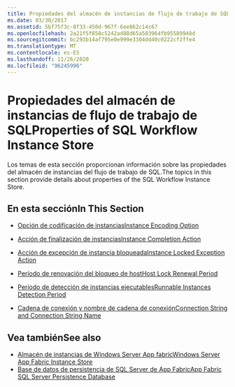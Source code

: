 ```yaml
---
title: Propiedades del almacén de instancias de flujo de trabajo de SQL
ms.date: 03/30/2017
ms.assetid: 5bf75f3c-8f33-450d-967f-6ee862c14c67
ms.openlocfilehash: 2a21f5f858c5242ad88d65a583964fb95589948d
ms.sourcegitcommit: bc293b14af795e0e999e3304dd40c0222cf2ffe4
ms.translationtype: MT
ms.contentlocale: es-ES
ms.lasthandoff: 11/26/2020
ms.locfileid: "96245996"
---
```

# <a name="properties-of-sql-workflow-instance-store"></a><span data-ttu-id="d718e-102">Propiedades del almacén de instancias de flujo de trabajo de SQL</span><span class="sxs-lookup"><span data-stu-id="d718e-102">Properties of SQL Workflow Instance Store</span></span>

<span data-ttu-id="d718e-103">Los temas de esta sección proporcionan información sobre las propiedades del almacén de instancias del flujo de trabajo de SQL.</span><span class="sxs-lookup"><span data-stu-id="d718e-103">The topics in this section provide details about properties of the SQL Workflow Instance Store.</span></span>  
  
## <a name="in-this-section"></a><span data-ttu-id="d718e-104">En esta sección</span><span class="sxs-lookup"><span data-stu-id="d718e-104">In This Section</span></span>  
  
- [<span data-ttu-id="d718e-105">Opción de codificación de instancias</span><span class="sxs-lookup"><span data-stu-id="d718e-105">Instance Encoding Option</span></span>](instance-encoding-option.md)  
  
- [<span data-ttu-id="d718e-106">Acción de finalización de instancias</span><span class="sxs-lookup"><span data-stu-id="d718e-106">Instance Completion Action</span></span>](instance-completion-action.md)  
  
- [<span data-ttu-id="d718e-107">Acción de excepción de instancia bloqueada</span><span class="sxs-lookup"><span data-stu-id="d718e-107">Instance Locked Exception Action</span></span>](instance-locked-exception-action.md)  
  
- [<span data-ttu-id="d718e-108">Período de renovación del bloqueo de host</span><span class="sxs-lookup"><span data-stu-id="d718e-108">Host Lock Renewal Period</span></span>](host-lock-renewal-period.md)  
  
- [<span data-ttu-id="d718e-109">Período de detección de instancias ejecutables</span><span class="sxs-lookup"><span data-stu-id="d718e-109">Runnable Instances Detection Period</span></span>](runnable-instances-detection-period.md)  
  
- [<span data-ttu-id="d718e-110">Cadena de conexión y nombre de cadena de conexión</span><span class="sxs-lookup"><span data-stu-id="d718e-110">Connection String and Connection String Name</span></span>](connection-string-and-connection-string-name.md)  
  
## <a name="see-also"></a><span data-ttu-id="d718e-111">Vea también</span><span class="sxs-lookup"><span data-stu-id="d718e-111">See also</span></span>

- <span data-ttu-id="d718e-112">[Almacén de instancias de Windows Server App fabric](/previous-versions/appfabric/ff383417(v=azure.10))</span><span class="sxs-lookup"><span data-stu-id="d718e-112">[Windows Server App Fabric Instance Store](/previous-versions/appfabric/ff383417(v=azure.10))</span></span>
- <span data-ttu-id="d718e-113">[Base de datos de persistencia de SQL Server de App Fabric](/previous-versions/appfabric/ee790819(v=azure.10))</span><span class="sxs-lookup"><span data-stu-id="d718e-113">[App Fabric SQL Server Persistence Database](/previous-versions/appfabric/ee790819(v=azure.10))</span></span>
